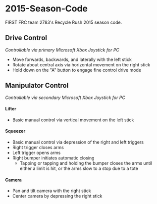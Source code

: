 2015-Season-Code
================

FIRST FRC team 2783's Recycle Rush 2015 season code.

## Drive Control
*Controllable via primary Microsoft Xbox Joystick for PC*
* Move forwards, backwards, and laterally with the left stick
* Rotate about central axis via horizontal movement on the right stick
* Hold down on the "A" button to engage fine control drive mode

## Manipulator Control
*Controllable via secondary Microsoft Xbox Joystick for PC*
#### Lifter
* Basic manual control via vertical movement on the left stick

#### Squeezer
* Basic manual control via depression of the right and left triggers
* Right trigger closes arms
* Left trigger opens arms
* Right bumper initiates automatic closing
  * Tapping or tapping and holding the bumper closes the arms until either a limit is hit, or the arms slow to a stop due to a tote

#### Camera
* Pan and tilt camera with the right stick
* Center camera by depressing the right stick
